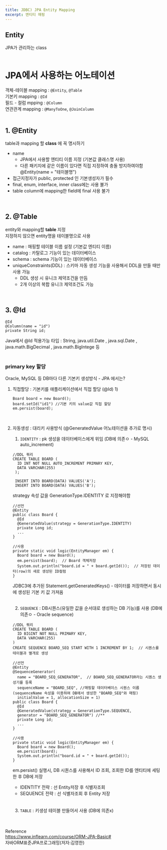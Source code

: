 ```yaml
---
title: JDBC) JPA Entity Mapping
excerpt: 엔티티 매핑
---
```


## Entity
JPA가 관리하는 class <br/><br/>

# JPA에서 사용하는 어노테이션
객체-테이블 mapping : `@Entity`, `@Table`  
기본키 mapping : `@Id`  
필드 - 컬럼 mpping : `@Column`  
연관관계 mapping : `@ManyToOne`, `@JoinColumn`  
<br/>

## 1. @Entity
table과 mapping 할 **class** 에 꼭 명시하기  
- name 
  - JPA에서 사용할 엔티티 이름 지정 (기본값 클래스명 사용)
  - 다른 패키지에 같은 이름이 있다면 직접 지정하여 충돌 방지하여야함  
    @Entity(name = "테이블명")
- 접근지정자가 public, protected 인 기본생성자가 필수
- final, enum, interface, inner class에는 사용 불가
- table column에 mapping한 field에 final 사용 불가
<br/>

## 2. @Table
entity와 mapping할 **table** 지정  
지정하지 않으면 entity명을 테이블명으로 사용   
- name : 매핑할 테이블 이름 설정 (기본값 엔티티 이름)
- catalog : 카탈로그 기능이 있는 데이터베이스
- schema : schema 기능이 있는 데이터베이스
- uniqueConstraints(DDL) : 스키마 자동 생성 기능을 사용해서 DDL을 만들 때만 사용 가능
  - DDL 생성 시 유니크 제약조건을 만듬
  - 2개 이상의 복합 유니크 제약조건도 가능
<br/>

## 3. @Id
```
@Id
@Column(name = "id")
private String id;
```
Java에서 @Id 적용가능 타입 : String, java.util.Date , java.sql.Date , java.math.BigDecimal , java.math.BigIntege 등  
<br/>

### primary key 할당
Oracle, MySQL 등 DB마다 다른 기본키 생성방식 - JPA 에서는?  

1) 직접할당 : 기본키를 애플리케이션에서 직접 할당 (@Id)
   1)
    ```
    Board board = new Board(); 
    board.setId("id1") //기본 키의 value값 직접 할당 
    em.persist(board);
    ```
    <br/>
    
2) 자동생성 : 대리키 사용방식 (@GeneratedValue 어노테이션을 추가로 명시)
   1) `IDENTITY` : pk 생성을 데이터베이스에게 위임 (DB에 의존ㅇ - MySQL auto_increment)  
   ```
   //DDL 쿼리
   CREATE TABLE BOARD (
     ID INT NOT NULL AUTO_INCREMENT PRIMARY KEY,
     DATA VARCHAR(255)
    );

    INSERT INTO BOARD(DATA) VALUES('A'); 
    INSERT INTO BOARD(DATA) VALUES('B');
   ```  
   strategy 속성 값을 GenerationType.IDENTITY 로 지정해야함  
   ```
   //선언
   @Entity
   public class Board {
     @Id
     @GeneratedValue(strategy = GenerationType.IDENTITY)
     private Long id;
     ...
   }
   ```
   ```
   //사용
   private static void logic(EntityManager em) {
     Board board = new Board();
     em.persist(board);  // Board 객체저장
     System.out.println("board.id = " + board.getId());  // 저장된 데이터(row)의 새로 생성된 ID컬럼
   }
   ```
   JDBC3에 추가된 Statement.getGeneratedKeys() - 데이터를 저장하면서 동시에 생성된 기본 키 값 가져옴
   <br/><br/>
   
   2) `SEQUENCE` : DB시퀀스(유일한 값을 순서대로 생성하는 DB 기능)를 사용 (DB에 의존ㅇ - Oracle sequence) 
   ```
   //DDL 쿼리
   CREATE TABLE BOARD (
     ID BIGINT NOT NULL PRIMARY KEY,
     DATA VARCHAR(255)
   )
   CREATE SEQUENCE BOARD_SEQ START WITH 1 INCREMENT BY 1;  // 시퀀스를 테이블과 별개로 생성
   ```
   ```
   //선언
   @Entity
   @SequenceGenerator(  
     name = "BOARD_SEQ_GENERATOR",  // BOARD_SEQ_GENERATOR라는 시퀀스 생성기를 등록
     sequenceName = "BOARD_SEQ", //매핑할 데이터베이스 시퀀스 이름 (sequenceName 속성을 이용하여 DB에서 생성한 "BOARD_SEQ"와 매핑)
     initialValue = 1, allocationSize = 1)
   public class Board {
     @Id
     @GeneratedValue(strategy = GenerationType.SEQUENCE,
     generator = "BOARD_SEQ_GENERATOR") //**
     private Long id;
     ...
   }
   ```
   ```
   //사용
   private static void logic(EntityManager em) {
     Board board = new Board();
     em.persist(board);  
     System.out.println("board.id = " + board.getId());
   }
   ```
   em.persist() 실행시, DB 시퀀스를 사용해서 ID 조회, 조회한 ID를 엔티티에 세팅한 후 DB에 저장   
   
     - IDENTITY 전략 : 선 Entity저장 후 식별자조회   
     - SEQUENCE 전략 : 선 식별자조회 후 Entity 저장  
   <br/><br/>
   
   3) `TABLE` : 키생성 테이블 만들어서 사용 (DB에 의존x)  



<br/><br/>
Reference  
https://www.inflearn.com/course/ORM-JPA-Basic#  
자바ORM표준JPA프로그래밍(저자:김영한)
<br/>

